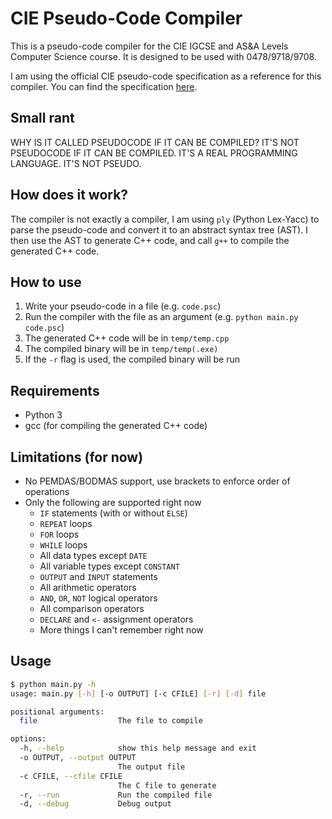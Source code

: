 # CIE Pseudo-Code Compiler

This is a pseudo-code compiler for the CIE IGCSE and AS&A Levels Computer Science course. It is designed to be used with 0478/9718/9708.

I am using the official CIE pseudo-code specification as a reference for this compiler. You can find the specification [here](https://www.cambridgeinternational.org/Images/697401-2026-syllabus-legacy-notice.pdf).

## Small rant
WHY IS IT CALLED PSEUDOCODE IF IT CAN BE COMPILED? IT'S NOT PSEUDOCODE IF IT CAN BE COMPILED. IT'S A REAL PROGRAMMING LANGUAGE. IT'S NOT PSEUDO.

## How does it work?
The compiler is not exactly a compiler, I am using `ply` (Python Lex-Yacc) to parse the pseudo-code and convert it to an abstract syntax tree (AST).
I then use the AST to generate C++ code, and call `g++` to compile the generated C++ code.

## How to use
1. Write your pseudo-code in a file (e.g. `code.psc`)
2. Run the compiler with the file as an argument (e.g. `python main.py code.psc`)
3. The generated C++ code will be in `temp/temp.cpp`
4. The compiled binary will be in `temp/temp(.exe)`
5. If the `-r` flag is used, the compiled binary will be run


## Requirements
- Python 3
- gcc (for compiling the generated C++ code)

## Limitations (for now)
- No PEMDAS/BODMAS support, use brackets to enforce order of operations
- Only the following are supported right now
  - `IF` statements (with or without `ELSE`)
  - `REPEAT` loops
  - `FOR` loops
  - `WHILE` loops
  - All data types except `DATE`
  - All variable types except `CONSTANT`
  - `OUTPUT` and `INPUT` statements
  - All arithmetic operators
  - `AND`, `OR`, `NOT` logical operators
  - All comparison operators
  - `DECLARE` and `<-` assignment operators
  - More things I can't remember right now

## Usage
```bash
$ python main.py -h
usage: main.py [-h] [-o OUTPUT] [-c CFILE] [-r] [-d] file

positional arguments:
  file                  The file to compile

options:
  -h, --help            show this help message and exit
  -o OUTPUT, --output OUTPUT
                        The output file
  -c CFILE, --cfile CFILE
                        The C file to generate
  -r, --run             Run the compiled file
  -d, --debug           Debug output
```





